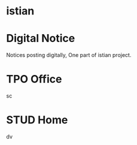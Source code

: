 # istian

# Digital Notice
Notices posting digitally, One part of istian project.

# TPO Office
sc

# STUD Home
dv
